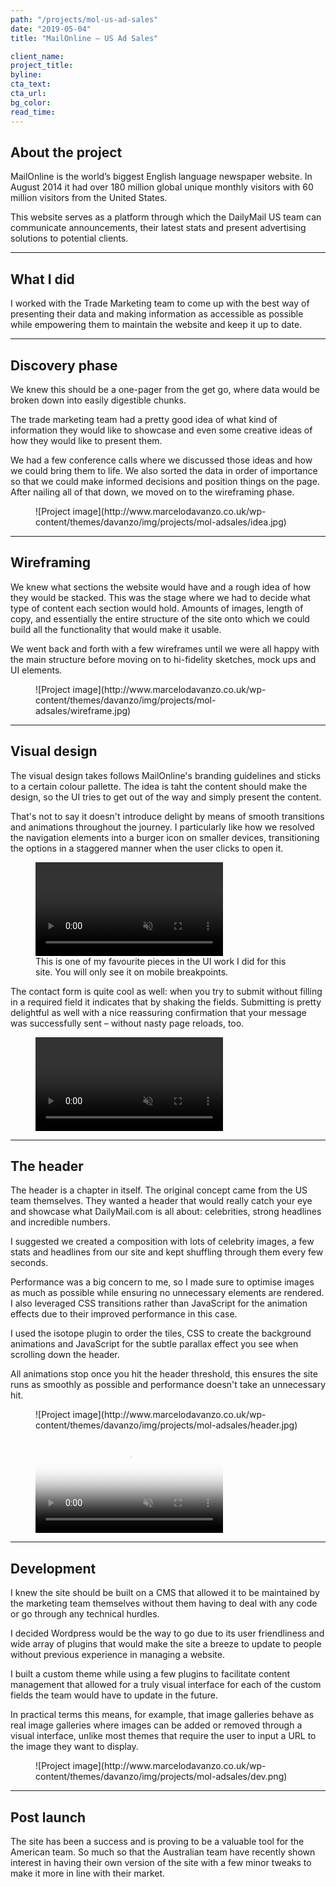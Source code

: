 ```yaml
---
path: "/projects/mol-us-ad-sales"
date: "2019-05-04"
title: "MailOnline – US Ad Sales"

client_name:
project_title:
byline:
cta_text:
cta_url:
bg_color:
read_time:
---
```


## About the project

MailOnline is the world’s biggest English language newspaper website. In August 2014 it had over 180 million global unique monthly visitors with 60 million visitors from the United States.

This website serves as a platform through which the DailyMail US team can communicate announcements, their latest stats and present advertising solutions to potential clients.

---

## What I did

I worked with the Trade Marketing team to come up with the best way of presenting their data and making information as accessible as possible while empowering them to maintain the website and keep it up to date.

---

## Discovery phase

We knew this should be a one-pager from the get go, where data would be broken down into easily digestible chunks.

The trade marketing team had a pretty good idea of what kind of information they would like to showcase and even some creative ideas of how they would like to present them.

We had a few conference calls where we discussed those ideas and how we could bring them to life. We also sorted the data in order of importance so that we could make informed decisions and position things on the page. After nailing all of that down, we moved on to the wireframing phase.

<figure class="inset">![Project image](http://www.marcelodavanzo.co.uk/wp-content/themes/davanzo/img/projects/mol-adsales/idea.jpg)</figure>

---

## Wireframing

We knew what sections the website would have and a rough idea of how they would be stacked. This was the stage where we had to decide what type of content each section would hold. Amounts of images, length of copy, and essentially the entire structure of the site onto which we could build all the functionality that would make it usable.

We went back and forth with a few wireframes until we were all happy with the main structure before moving on to hi-fidelity sketches, mock ups and UI elements.

<figure class="outset">![Project image](http://www.marcelodavanzo.co.uk/wp-content/themes/davanzo/img/projects/mol-adsales/wireframe.jpg)</figure>

---

## Visual design

The visual design takes follows MailOnline's branding guidelines and sticks to a certain colour pallette. The idea is taht the content should make the design, so the UI tries to get out of the way and simply present the content.

That's not to say it doesn't introduce delight by means of smooth transitions and animations throughout the journey. I particularly like how we resolved the navigation elements into a burger icon on smaller devices, transitioning the options in a staggered manner when the user clicks to open it.

<figure class="inset"><video class="video videoFull" style="max-width: 300px;" autoplay="autoplay" loop="loop" muted=""><source src="https://zippy.gfycat.com/ScalySmoothHyena.webm" type="video/mp4"><source src="http://www.marcelodavanzo.co.uk/wp-content/themes/davanzo/img/projects/mol-adsales/menu.mp4" type="video/mp4">Your browser does not support the video tag.</video>

<figcaption>This is one of my favourite pieces in the UI work I did for this site. You will only see it on mobile breakpoints.</figcaption>

</figure>

The contact form is quite cool as well: when you try to submit without filling in a required field it indicates that by shaking the fields. Submitting is pretty delightful as well with a nice reassuring confirmation that your message was successfully sent – without nasty page reloads, too.

<figure class="inset"><video class="video videoFull" style="max-width: 300px;" autoplay="autoplay" loop="loop" muted=""><source src="https://zippy.gfycat.com/ImaginativePastelLarva.webm" type="video/mp4"><source src="http://www.marcelodavanzo.co.uk/wp-content/themes/davanzo/img/projects/mol-adsales/form.mp4" type="video/mp4">Your browser does not support the video tag.</video>

<figcaption></figcaption>

</figure>

---

## The header

The header is a chapter in itself. The original concept came from the US team themselves. They wanted a header that would really catch your eye and showcase what DailyMail.com is all about: celebrities, strong headlines and incredible numbers.

I suggested we created a composition with lots of celebrity images, a few stats and headlines from our site and kept shuffling through them every few seconds.

Performance was a big concern to me, so I made sure to optimise images as much as possible while ensuring no unnecessary elements are rendered. I also leveraged CSS transitions rather than JavaScript for the animation effects due to their improved performance in this case.

I used the isotope plugin to order the tiles, CSS to create the background animations and JavaScript for the subtle parallax effect you see when scrolling down the header.

All animations stop once you hit the header threshold, this ensures the site runs as smoothly as possible and performance doesn't take an unnecessary hit.

<figure class="full-width hide">![Project image](http://www.marcelodavanzo.co.uk/wp-content/themes/davanzo/img/projects/mol-adsales/header.jpg)</figure>

<figure class="full-width"><video class="video videoFull" poster="http://www.marcelodavanzo.com/wp-content/themes/davanzo/img/projects/mol-adsales/header.jpg" autoplay="autoplay" loop="loop" muted=""><source src="https://giant.gfycat.com/UnacceptableFrenchFlyinglemur.webm" type="video/mp4"><source src="http://www.marcelodavanzo.co.uk/wp-content/themes/davanzo/img/projects/mol-adsales/mol-header.mp4" type="video/mp4"></video></figure>

---

## Development

I knew the site should be built on a CMS that allowed it to be maintained by the marketing team themselves without them having to deal with any code or go through any technical hurdles.

I decided Wordpress would be the way to go due to its user friendliness and wide array of plugins that would make the site a breeze to update to people without previous experience in managing a website.

I built a custom theme while using a few plugins to facilitate content management that allowed for a truly visual interface for each of the custom fields the team would have to update in the future.

In practical terms this means, for example, that image galleries behave as real image galleries where images can be added or removed through a visual interface, unlike most themes that require the user to input a URL to the image they want to display.

<figure class="outset">![Project image](http://www.marcelodavanzo.co.uk/wp-content/themes/davanzo/img/projects/mol-adsales/dev.png)</figure>

---

## Post launch

The site has been a success and is proving to be a valuable tool for the American team. So much so that the Australian team have recently shown interest in having their own version of the site with a few minor tweaks to make it more in line with their market.
